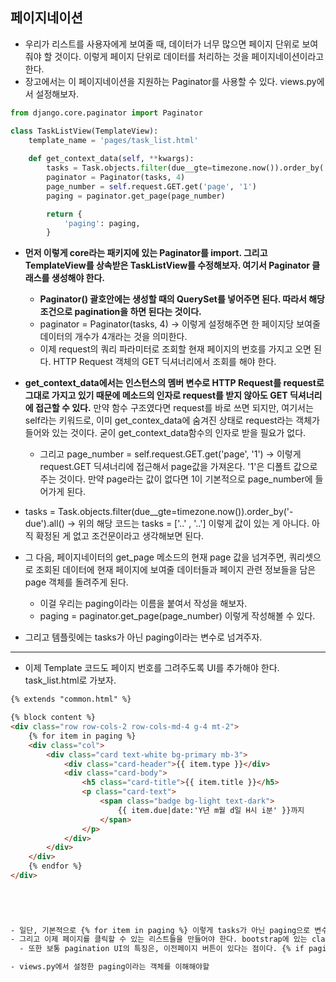 ## 페이지네이션
- 우리가 리스트를 사용자에게 보여줄 때, 데이터가 너무 많으면 페이지 단위로 보여줘야 할 것이다. 이렇게 페이지 단위로 데이터를 처리하는 것을 페이지네이션이라고 한다. 
- 장고에서는 이 페이지네이션을 지원하는 Paginator를 사용할 수 있다. views.py에서 설정해보자.

```python
from django.core.paginator import Paginator

class TaskListView(TemplateView):
    template_name = 'pages/task_list.html'
 
    def get_context_data(self, **kwargs):
        tasks = Task.objects.filter(due__gte=timezone.now()).order_by('-due').all()
        paginator = Paginator(tasks, 4)
        page_number = self.request.GET.get('page', '1')
        paging = paginator.get_page(page_number)

        return {
            'paging': paging,
        }
```


- **먼저 이렇게 core라는 패키지에 있는 Paginator를 import. 그리고 TemplateView를 상속받은 TaskListView를 수정해보자. 여기서 Paginator 클래스를 생성해야 한다.**
  - **Paginator() 괄호안에는 생성할 때의 QuerySet를 넣어주면 된다. 따라서 해당 조건으로 pagination을 하면 된다는 것이다.** 
  - paginator = Paginator(tasks, 4) -> 이렇게 설정해주면 한 페이지당 보여줄 데이터의 개수가 4개라는 것을 의미한다.
  - 이제 request의 쿼리 파라미터로 조회할 현재 페이지의 번호를 가지고 오면 된다. HTTP Request 객체의 GET 딕셔너리에서 조회를 해야 한다.

- **get_context_data에서는 인스턴스의 멤버 변수로 HTTP Request를 request로 그대로 가지고 있기 때문에 메소드의 인자로 request를 받지 않아도 GET 딕셔너리에 접근할 수 있다.** 만약 함수 구조였다면
  request를 바로 쓰면 되지만, 여기서는 self라는 키워드로, 이미 get_contex_data에 숨겨진 상태로 request라는 객체가 들어와 있는 것이다. 굳이 get_context_data함수의 인자로 받을 필요가 없다.
  - 그리고 page_number = self.request.GET.get('page', '1') -> 이렇게 request.GET 딕셔너리에 접근해서 page값을 가져온다. '1'은 디폴트 값으로 주는 것이다. 만약 page라는 값이 없다면 1이 
    기본적으로 page_number에 들어가게 된다.
  
- tasks = Task.objects.filter(due__gte=timezone.now()).order_by('-due').all() -> 위의 해당 코드는 tasks = ['..' , '..'] 이렇게 값이 있는 게 아니다. 아직 확정된 게 없고 조건문이라고 생각해보면 된다.

- 그 다음, 페이지네이터의 get_page 메소드의 현재 page 값을 넘겨주면, 쿼리셋으로 조회된 데이터에 현재 페이지에 보여줄 데이터들과 페이지 관련 정보들을 담은 page 객체를 돌려주게 된다. 
  - 이걸 우리는 paging이라는 이름을 붙여서 작성을 해보자. 
  - paging = paginator.get_page(page_number) 이렇게 작성해볼 수 있다. 

- 그리고 템플릿에는 tasks가 아닌 paging이라는 변수로 넘겨주자.

* * *
- 이제 Template 코드도 페이지 번호를 그려주도록 UI를 추가해야 한다. task_list.html로 가보자.
```html
{% extends "common.html" %}

{% block content %}
<div class="row row-cols-2 row-cols-md-4 g-4 mt-2">
    {% for item in paging %}
    <div class="col">
        <div class="card text-white bg-primary mb-3">
            <div class="card-header">{{ item.type }}</div>
            <div class="card-body">
                <h5 class="card-title">{{ item.title }}</h5>
                <p class="card-text">
                    <span class="badge bg-light text-dark">
                        {{ item.due|date:'Y년 m월 d일 H시 i분' }}까지
                    </span> 
                </p>
            </div>
        </div>
    </div>
    {% endfor %}
</div>


    
    
    
- 일단, 기본적으로 {% for item in paging %} 이렇게 tasks가 아닌 paging으로 변수를 바꿔준다. paging이라는 변수안에 결과물들을 담고있어서 하나씩 빼줄 수 있다. 
- 그리고 이제 페이지를 클릭할 수 있는 리스트들을 만들어야 한다. bootstrap에 있는 class="pagination"를 활용한다.
  - 또한 보통 pagination UI의 특징은, 이전페이지 버튼이 있다는 점이다. {% if paging.has_previous %} -> 만약에 paging이라는 객체에서 has_previous가 True면 이전 페이지가 있다는 뜻이다.

- views.py에서 설정한 paging이라는 객체를 이해해야할 
